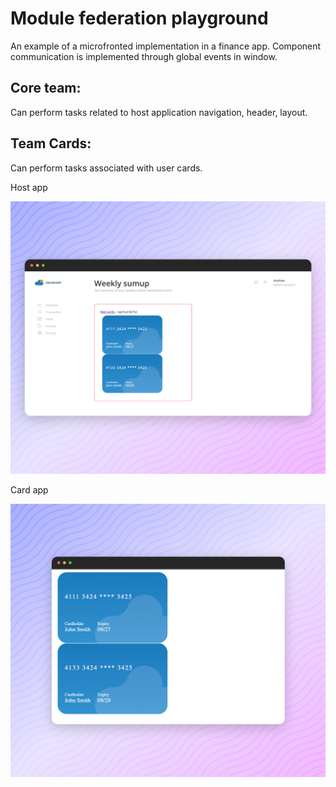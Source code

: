 # Module federation playground
An example of a microfronted implementation in a finance app.
Component communication is implemented through global events in window.

## Core team:
Can perform tasks related to host application navigation, header, layout.

## Team Cards:
Can perform tasks associated with user cards.

Host app

![Host app](img/host.png)

Card app

![Host app](img/card.png)
